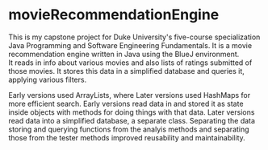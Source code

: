 # movieRecommendationEngine
This is my capstone project for Duke University's five-course specialization Java Programming and Software Engineering Fundamentals.
It is a movie recommendation engine written in Java using the BlueJ environment.  
It reads in info about various movies and also lists of ratings submitted of those movies.
It stores this data in a simplified database and queries it, applying various filters.

Early versions used ArrayLists, where Later versions used HashMaps for more efficient search. 
Early versions read data in and stored it as state inside objects with methods for doing things with that data. 
Later versions read data into a simplified database, a separate class.
Separating the data storing and querying functions from the analyis methods and separating those from the tester methods improved reusability and maintainability. 


